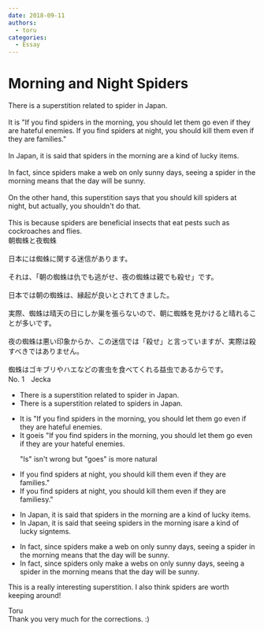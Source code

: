 ```yaml
---
date: 2018-09-11
authors:
  - toru
categories:
  - Essay
---
```


<h1 id="subject_show">Morning and Night Spiders</h1>
<div class="date" hidden>Sep 11, 2018 23:23</div>
<div id="post"><div id="body_show_ori">
There is a superstition related to spider in Japan.<br/><br/>It is "If you find spiders in the morning, you should let them go even if they are hateful enemies. If you find spiders at night, you should kill them even if they are families."<br/><br/>In Japan, it is said that spiders in the morning are a kind of lucky items.<br/><br/>In fact, since spiders make a web on only sunny days, seeing a spider in the morning means that the day will be sunny.<br/><br/>On the other hand, this superstition says that you should kill spiders at night, but actually, you shouldn't do that.<br/><br/>This is because spiders are beneficial insects that eat pests such as cockroaches and flies.
</div></div>

<!-- more -->

<div id="post_ja"><div id="body_show_mo">
朝蜘蛛と夜蜘蛛<br/><br/>日本には蜘蛛に関する迷信があります。<br/><br/>それは、「朝の蜘蛛は仇でも逃がせ、夜の蜘蛛は親でも殺せ」です。<br/><br/>日本では朝の蜘蛛は、縁起が良いとされてきました。<br/><br/>実際、蜘蛛は晴天の日にしか巣を張らないので、朝に蜘蛛を見かけると晴れることが多いです。<br/><br/>夜の蜘蛛は悪い印象からか、この迷信では「殺せ」と言っていますが、実際は殺すべきではありません。<br/><br/>蜘蛛はゴキブリやハエなどの害虫を食べてくれる益虫であるからです。
</div></div>
<div id="block"><div class="first_name"> No. 1　<span class="just_name">Jecka</span></div><div id="block2">
<ul class="correction_field">
<li class="incorrect">There is a superstition related to spider in Japan.</li>
<li class="corrected correct">
There is a superstition related to spider<span class="f_red">s</span> in Japan.
</li>
</ul>
<ul class="correction_field">
<li class="incorrect">It is "If you find spiders in the morning, you should let them go even if they are hateful enemies.</li>
<li class="corrected correct">
It <span class="f_red">goe</span><span class="f_gray"><span class="sline">i</span></span>s "If you find spiders in the morning, you should let them go even if they are <span class="f_red">your </span>hateful enemies.
<p class="correction_comment">"Is" isn't wrong but "goes" is more natural</p>
</li>
</ul>
<ul class="correction_field">
<li class="incorrect">If you find spiders at night, you should kill them even if they are families."</li>
<li class="corrected correct">
If you find spiders at night, you should kill them even if they are famil<span class="f_gray"><span class="sline">ies</span></span><span class="f_red">y</span>."
</li>
</ul>
<ul class="correction_field">
<li class="incorrect">In Japan, it is said that spiders in the morning are a kind of lucky items.</li>
<li class="corrected correct">
In Japan, it is said that s<span class="f_red">eeing s</span>piders in the morning <span class="f_red">is</span><span class="f_gray"><span class="sline">are</span></span> a kind of lucky <span class="f_red">s</span>i<span class="f_red">gn</span><span class="f_gray"><span class="sline">tems</span></span>.
</li>
</ul>
<ul class="correction_field">
<li class="incorrect">In fact, since spiders make a web on only sunny days, seeing a spider in the morning means that the day will be sunny.</li>
<li class="corrected correct">
In fact, since spiders <span class="f_red">only </span>make <span class="f_gray"><span class="sline">a </span></span>web<span class="f_red">s</span> on <span class="f_gray"><span class="sline">only </span></span>sunny days, seeing a spider in the morning means that the day will be sunny.
</li>
</ul>
<p class="comment_small">
 This is a really interesting superstition. I also think spiders are worth keeping around!
</p>

</div><div class="name"><span class="just_name">Toru</span><br>
Thank you very much for the corrections. :)
</div>
</div>
